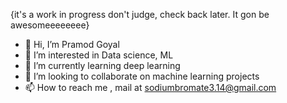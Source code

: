 {it's a work in progress don't judge, check back later. It gon be awesomeeeeeeee}
<!-- 
<p align="center">
  <img src="https://c.tenor.com/DSG9ZID25nsAAAAC/hello-there-general-kenobi.gif">
</p>

<p align="right">
  <img src="http://www.quickmeme.com/img/d7/d7ef85ed32823b33a75a24f7f6fe174bcc1aa6f6a7ce00d71da0ab34757f4d52.jpg">
</p>

<p align="center">
  <img src="https://c.tenor.com/G24ZSNHLmRUAAAAC/yahia-potato.gif">
</p>
 -->
- 👋 Hi, I’m Pramod Goyal
- 👀 I’m interested in Data science, ML
- 🌱 I’m currently learning deep learning
- 💞️ I’m looking to collaborate on machine learning projects
- 📫 How to reach me , mail at sodiumbromate3.14@gmail.com
